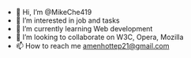 - 👋 Hi, I’m @MikeChe419
- 👀 I’m interested in job and tasks
- 🌱 I’m currently learning Web development 
- 💞️ I’m looking to collaborate on W3C, Opera, Mozilla
- 📫 How to reach me amenhottep21@gmail.com

<!---
MikeChe419/MikeChe419 is a ✨ special ✨ repository because its `README.md` (this file) appears on your GitHub profile.
You can click the Preview link to take a look at your changes.
--->
